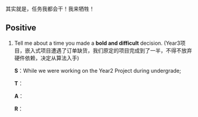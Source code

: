 其实就是，任务我都会干！我来牺牲！

## Positive

1. Tell me about a time you made a **bold and difficult** decision. (Year3项目，嵌入式项目遭遇了订单缺货，我们原定的项目完成到了一半，不得不放弃硬件依赖，决定从算法入手)

   **S**：While we were working on the Year2 Project during undergrade; 

   **T**：

   **A**：

   **R**：

